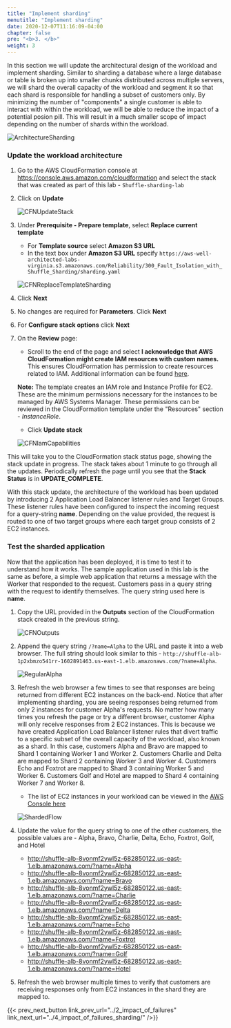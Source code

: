 ```yaml
---
title: "Implement sharding"
menutitle: "Implement sharding"
date: 2020-12-07T11:16:09-04:00
chapter: false
pre: "<b>3. </b>"
weight: 3
---
```


In this section we will update the architectural design of the workload and implement sharding. Similar to sharding a database where a large database or table is broken up into smaller chunks distributed across multiple servers, we will shard the overall capacity of the workload and segment it so that each shard is responsible for handling a subset of customers only. By minimizing the number of "components" a single customer is able to interact with within the workload, we will be able to reduce the impact of a potential posion pill. This will result in a much smaller scope of impact depending on the number of shards within the workload.

![ArchitectureSharding](/Reliability/300_Fault_Isolation_with_Shuffle_Sharding/Images/Architecture-sharding.png?classes=lab_picture_auto)

### Update the workload architecture

1. Go to the AWS CloudFormation console at <https://console.aws.amazon.com/cloudformation> and select the stack that was created as part of this lab - `Shuffle-sharding-lab`
1. Click on **Update**

    ![CFNUpdateStack](/Reliability/300_Fault_Isolation_with_Shuffle_Sharding/Images/CFNUpdateStack.png?classes=lab_picture_auto)

1. Under **Prerequisite - Prepare template**, select **Replace current template**

    * For **Template source** select **Amazon S3 URL**
    * In the text box under **Amazon S3 URL** specify `https://aws-well-architected-labs-virginia.s3.amazonaws.com/Reliability/300_Fault_Isolation_with_Shuffle_Sharding/sharding.yaml`

    ![CFNReplaceTemplateSharding](/Reliability/300_Fault_Isolation_with_Shuffle_Sharding/Images/CFNReplaceTemplateSharding.png?classes=lab_picture_auto)

1. Click **Next**
1. No changes are required for **Parameters**. Click **Next**
1. For **Configure stack options** click **Next**
1. On the **Review** page:
    * Scroll to the end of the page and select **I acknowledge that AWS CloudFormation might create IAM resources with custom names.** This ensures CloudFormation has permission to create resources related to IAM. Additional information can be found [here](https://docs.aws.amazon.com/AWSCloudFormation/latest/APIReference/API_CreateStack.html).

    **Note:** The template creates an IAM role and Instance Profile for EC2. These are the minimum permissions necessary for the instances to be managed by AWS Systems Manager. These permissions can be reviewed in the CloudFormation template under the "Resources" section - *InstanceRole*.

    * Click **Update stack**

    ![CFNIamCapabilities](/Reliability/300_Fault_Isolation_with_Shuffle_Sharding/Images/CFNIamCapabilities.png?classes=lab_picture_auto)

This will take you to the CloudFormation stack status page, showing the stack update in progress. The stack takes about 1 minute to go through all the updates. Periodically refresh the page until you see that the **Stack Status** is in **UPDATE_COMPLETE**.

With this stack update, the architecture of the workload has been updated by introducing 2 Application Load Balancer listener rules and Target Groups. These listener rules have been configured to inspect the incoming request for a query-string **name**. Depending on the value provided, the request is routed to one of two target groups where each target group consists of 2 EC2 instances.

### Test the sharded application

Now that the application has been deployed, it is time to test it to understand how it works. The sample application used in this lab is the same as before, a simple web application that returns a message with the Worker that responded to the request. Customers pass in a query string with the request to identify themselves. The query string used here is **name**.

1. Copy the URL provided in the **Outputs** section of the CloudFormation stack created in the previous string.

    ![CFNOutputs](/Reliability/300_Fault_Isolation_with_Shuffle_Sharding/Images/CFNOutputs.png?classes=lab_picture_auto)

1. Append the query string `/?name=Alpha` to the URL and paste it into a web browser. The full string should look similar to this - `http://shuffle-alb-1p2xbmzo541rr-1602891463.us-east-1.elb.amazonaws.com/?name=Alpha`.

    ![RegularAlpha](/Reliability/300_Fault_Isolation_with_Shuffle_Sharding/Images/RegularAlpha.png?classes=lab_picture_auto)

1. Refresh the web browser a few times to see that responses are being returned from different EC2 instances on the back-end. Notice that after implementing sharding, you are seeing responses being returned from only 2 instances for customer Alpha's requests. No matter how many times you refresh the page or try a different browser, customer Alpha will only receive responses from 2 EC2 instances. This is because we have created Application Load Balancer listener rules that divert traffic to a specific subset of the overall capacity of the workload, also known as a shard. In this case, customers Alpha and Bravo are mapped to Shard 1 containing Worker 1 and Worker 2. Customers Charlie and Delta are mapped to Shard 2 containing Worker 3 and Worker 4. Customers Echo and Foxtrot are mapped to Shard 3 containing Worker 5 and Worker 6. Customers Golf and Hotel are mapped to Shard 4 containing Worker 7 and Worker 8.
    * The list of EC2 instances in your workload can be viewed in the [AWS Console here](https://console.aws.amazon.com/ec2/v2/home?#Instances:tag:Name=Worker)

    ![ShardedFlow](/Reliability/300_Fault_Isolation_with_Shuffle_Sharding/Images/ShardedFlow.png?classes=lab_picture_auto)

1. Update the value for the query string to one of the other customers, the possible values are - Alpha, Bravo, Charlie, Delta, Echo, Foxtrot, Golf, and Hotel

    * http://shuffle-alb-8vonmf2ywl5z-682850122.us-east-1.elb.amazonaws.com/?name=Alpha
    * http://shuffle-alb-8vonmf2ywl5z-682850122.us-east-1.elb.amazonaws.com/?name=Bravo
    * http://shuffle-alb-8vonmf2ywl5z-682850122.us-east-1.elb.amazonaws.com/?name=Charlie
    * http://shuffle-alb-8vonmf2ywl5z-682850122.us-east-1.elb.amazonaws.com/?name=Delta
    * http://shuffle-alb-8vonmf2ywl5z-682850122.us-east-1.elb.amazonaws.com/?name=Echo
    * http://shuffle-alb-8vonmf2ywl5z-682850122.us-east-1.elb.amazonaws.com/?name=Foxtrot
    * http://shuffle-alb-8vonmf2ywl5z-682850122.us-east-1.elb.amazonaws.com/?name=Golf
    * http://shuffle-alb-8vonmf2ywl5z-682850122.us-east-1.elb.amazonaws.com/?name=Hotel

1. Refresh the web browser multiple times to verify that customers are receiving responses only from EC2 instances in the shard they are mapped to.

{{< prev_next_button link_prev_url="../2_impact_of_failures" link_next_url="../4_impact_of_failures_sharding/" />}}
